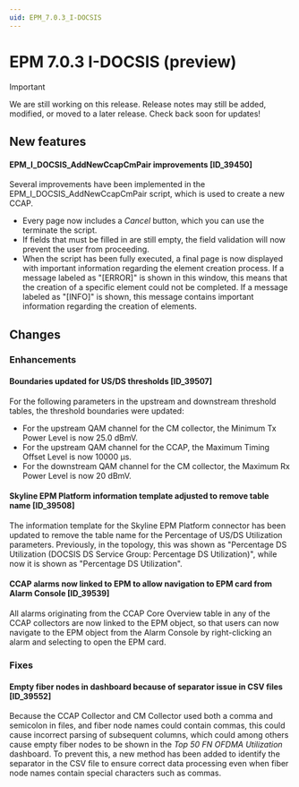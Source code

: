 ```yaml
---
uid: EPM_7.0.3_I-DOCSIS
---
```


# EPM 7.0.3 I-DOCSIS (preview)

> [!IMPORTANT]
> We are still working on this release. Release notes may still be added, modified, or moved to a later release. Check back soon for updates!

## New features

#### EPM_I_DOCSIS_AddNewCcapCmPair improvements [ID_39450]

Several improvements have been implemented in the EPM_I_DOCSIS_AddNewCcapCmPair script, which is used to create a new CCAP.

- Every page now includes a *Cancel* button, which you can use the terminate the script.
- If fields that must be filled in are still empty, the field validation will now prevent the user from proceeding.
- When the script has been fully executed, a final page is now displayed with important information regarding the element creation process. If a message labeled as "[ERROR]" is shown in this window, this means that the creation of a specific element could not be completed. If a message labeled as "[INFO]" is shown, this message contains important information regarding the creation of elements.

## Changes

### Enhancements

#### Boundaries updated for US/DS thresholds [ID_39507]

For the following parameters in the upstream and downstream threshold tables, the threshold boundaries were updated:

- For the upstream QAM channel for the CM collector, the Minimum Tx Power Level is now 25.0 dBmV.
- For the upstream QAM channel for the CCAP, the Maximum Timing Offset Level is now 10000 µs.
- For the downstream QAM channel for the CM collector, the Maximum Rx Power Level is now 20 dBmV.

#### Skyline EPM Platform information template adjusted to remove table name [ID_39508]

​The information template for the Skyline EPM Platform connector has been updated to remove the table name for the Percentage of US/DS Utilization parameters. Previously, in the topology, this was shown as "Percentage DS Utilization (DOCSIS DS Service Group: Percentage DS Utilization)", while now it is shown as "Percentage DS Utilization".

#### CCAP alarms now linked to EPM to allow navigation to EPM card from Alarm Console [ID_39539]

All alarms originating from the CCAP Core Overview table in any of the CCAP collectors are now linked to the EPM object, so that users can now navigate to the EPM object from the Alarm Console by right-clicking an alarm and selecting to open the EPM card.

### Fixes

#### Empty fiber nodes in dashboard because of separator issue in CSV files [ID_39552]

Because the CCAP Collector and CM Collector used both a comma and semicolon in files, and fiber node names could contain commas, this could cause incorrect parsing of subsequent columns, which could among others cause empty fiber nodes to be shown in the *Top 50 FN OFDMA Utilization* dashboard. To prevent this, a new method has been added to identify the separator in the CSV file to ensure correct data processing even when fiber node names contain special characters such as commas.

